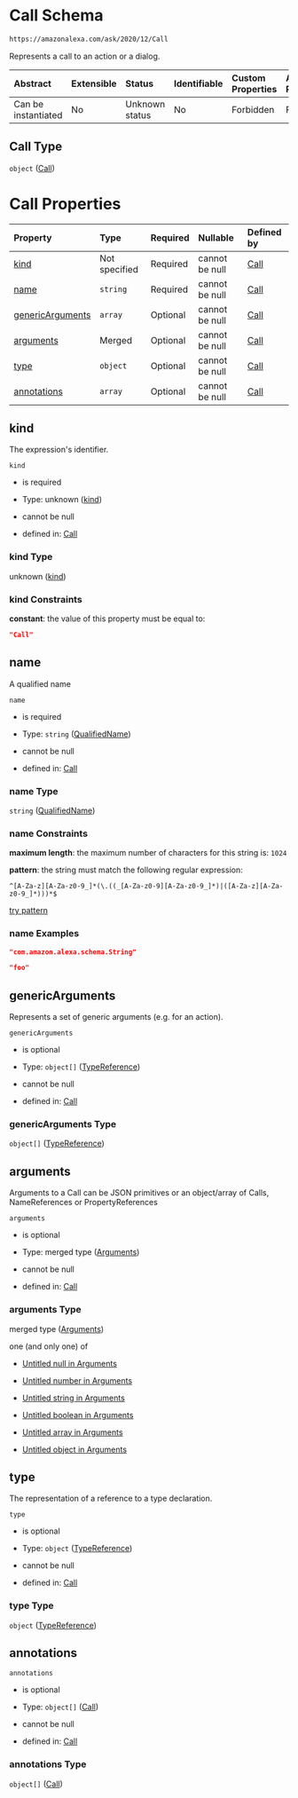 # Call Schema

```txt
https://amazonalexa.com/ask/2020/12/Call
```

Represents a call to an action or a dialog.

| Abstract            | Extensible | Status         | Identifiable | Custom Properties | Additional Properties | Access Restrictions | Defined In                                                  |
| :------------------ | :--------- | :------------- | :----------- | :---------------- | :-------------------- | :------------------ | :---------------------------------------------------------- |
| Can be instantiated | No         | Unknown status | No           | Forbidden         | Forbidden             | none                | [Call.json](../../schemas/Call.json "open original schema") |

## Call Type

`object` ([Call](call.md))

# Call Properties

| Property                              | Type          | Required | Nullable       | Defined by                                                                                                                      |
| :------------------------------------ | :------------ | :------- | :------------- | :------------------------------------------------------------------------------------------------------------------------------ |
| [kind](#kind)                         | Not specified | Required | cannot be null | [Call](call-properties-kind.md "https://amazonalexa.com/ask/2020/12/Call#/properties/kind")                                     |
| [name](#name)                         | `string`      | Required | cannot be null | [Call](actiondeclaration-properties-qualifiedname.md "https://amazonalexa.com/ask/2020/12/QualifiedName#/properties/name")      |
| [genericArguments](#genericarguments) | `array`       | Optional | cannot be null | [Call](call-properties-genericarguments.md "https://amazonalexa.com/ask/2020/12/GenericArguments#/properties/genericArguments") |
| [arguments](#arguments)               | Merged        | Optional | cannot be null | [Call](call-properties-arguments.md "https://amazonalexa.com/ask/2020/12/Arguments#/properties/arguments")                      |
| [type](#type)                         | `object`      | Optional | cannot be null | [Call](actiondeclaration-properties-typereference.md "https://amazonalexa.com/ask/2020/12/TypeReference#/properties/type")      |
| [annotations](#annotations)           | `array`       | Optional | cannot be null | [Call](call-properties-annotations.md "https://amazonalexa.com/ask/2020/12/Call#/properties/annotations")                       |

## kind

The expression's identifier.

`kind`

*   is required

*   Type: unknown ([kind](call-properties-kind.md))

*   cannot be null

*   defined in: [Call](call-properties-kind.md "https://amazonalexa.com/ask/2020/12/Call#/properties/kind")

### kind Type

unknown ([kind](call-properties-kind.md))

### kind Constraints

**constant**: the value of this property must be equal to:

```json
"Call"
```

## name

A qualified name

`name`

*   is required

*   Type: `string` ([QualifiedName](actiondeclaration-properties-qualifiedname.md))

*   cannot be null

*   defined in: [Call](actiondeclaration-properties-qualifiedname.md "https://amazonalexa.com/ask/2020/12/QualifiedName#/properties/name")

### name Type

`string` ([QualifiedName](actiondeclaration-properties-qualifiedname.md))

### name Constraints

**maximum length**: the maximum number of characters for this string is: `1024`

**pattern**: the string must match the following regular expression: 

```regexp
^[A-Za-z][A-Za-z0-9_]*(\.((_[A-Za-z0-9][A-Za-z0-9_]*)|([A-Za-z][A-Za-z0-9_]*)))*$
```

[try pattern](https://regexr.com/?expression=%5E%5BA-Za-z%5D%5BA-Za-z0-9\_%5D\*\(%5C.\(\(\_%5BA-Za-z0-9%5D%5BA-Za-z0-9\_%5D\*\)%7C\(%5BA-Za-z%5D%5BA-Za-z0-9\_%5D\*\)\)\)\*%24 "try regular expression with regexr.com")

### name Examples

```json
"com.amazon.alexa.schema.String"
```

```json
"foo"
```

## genericArguments

Represents a set of generic arguments (e.g. for an action).

`genericArguments`

*   is optional

*   Type: `object[]` ([TypeReference](actiondeclaration-properties-typereference.md))

*   cannot be null

*   defined in: [Call](call-properties-genericarguments.md "https://amazonalexa.com/ask/2020/12/GenericArguments#/properties/genericArguments")

### genericArguments Type

`object[]` ([TypeReference](actiondeclaration-properties-typereference.md))

## arguments

Arguments to a Call can be JSON primitives or an object/array of Calls, NameReferences or PropertyReferences

`arguments`

*   is optional

*   Type: merged type ([Arguments](call-properties-arguments.md))

*   cannot be null

*   defined in: [Call](call-properties-arguments.md "https://amazonalexa.com/ask/2020/12/Arguments#/properties/arguments")

### arguments Type

merged type ([Arguments](call-properties-arguments.md))

one (and only one) of

*   [Untitled null in Arguments](arguments-oneof-0.md "check type definition")

*   [Untitled number in Arguments](arguments-oneof-1.md "check type definition")

*   [Untitled string in Arguments](arguments-oneof-2.md "check type definition")

*   [Untitled boolean in Arguments](arguments-oneof-3.md "check type definition")

*   [Untitled array in Arguments](arguments-oneof-4.md "check type definition")

*   [Untitled object in Arguments](arguments-oneof-5.md "check type definition")

## type

The representation of a reference to a type declaration.

`type`

*   is optional

*   Type: `object` ([TypeReference](actiondeclaration-properties-typereference.md))

*   cannot be null

*   defined in: [Call](actiondeclaration-properties-typereference.md "https://amazonalexa.com/ask/2020/12/TypeReference#/properties/type")

### type Type

`object` ([TypeReference](actiondeclaration-properties-typereference.md))

## annotations



`annotations`

*   is optional

*   Type: `object[]` ([Call](actiondeclaration-properties-annotations-call.md))

*   cannot be null

*   defined in: [Call](call-properties-annotations.md "https://amazonalexa.com/ask/2020/12/Call#/properties/annotations")

### annotations Type

`object[]` ([Call](actiondeclaration-properties-annotations-call.md))
